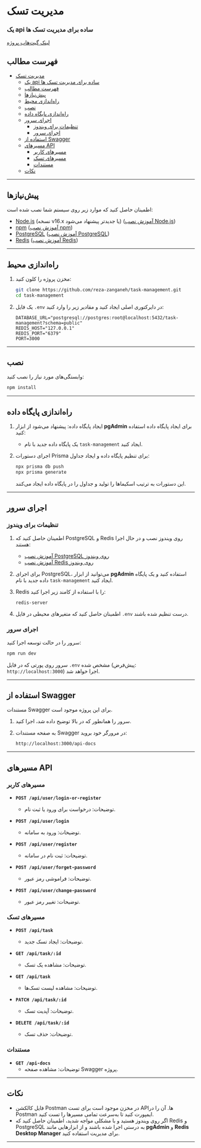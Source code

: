 # مدیریت تسک

### یک api ساده برای مدیریت تسک ها

[لینک گیت‌هاب پروژه](https://github.com/reza-zanganeh/task-management)

## فهرست مطالب

- [مدیریت تسک](#مدیریت-تسک)
  - [یک api ساده برای مدیریت تسک ها](#یک-api-ساده-برای-مدیریت-تسک-ها)
  - [فهرست مطالب](#فهرست-مطالب)
  - [پیش‌نیازها](#پیشنیازها)
  - [راه‌اندازی محیط](#راهاندازی-محیط)
  - [نصب](#نصب)
  - [راه‌اندازی پایگاه داده](#راهاندازی-پایگاه-داده)
  - [اجرای سرور](#اجرای-سرور)
    - [تنظیمات برای ویندوز](#تنظیمات-برای-ویندوز)
    - [اجرای سرور](#اجرای-سرور-1)
  - [استفاده از Swagger](#استفاده-از-swagger)
  - [مسیرهای API](#مسیرهای-api)
    - [مسیرهای کاربر](#مسیرهای-کاربر)
    - [مسیرهای تسک](#مسیرهای-تسک)
    - [مستندات](#مستندات)
  - [نکات](#نکات)

---

## پیش‌نیازها

اطمینان حاصل کنید که موارد زیر روی سیستم شما نصب شده است:

- [Node.js](https://nodejs.org/) (نسخه v16.x یا جدیدتر پیشنهاد می‌شود) ([آموزش نصب Node.js](https://nodejs.org/en/download/))
- [npm](https://www.npmjs.com/) ([آموزش نصب npm](https://docs.npmjs.com/downloading-and-installing-node-js-and-npm))
- [PostgreSQL](https://www.postgresql.org/) ([آموزش نصب PostgreSQL](https://www.postgresql.org/download/))
- [Redis](https://redis.io/) ([آموزش نصب Redis](https://redis.io/docs/getting-started/))

---

## راه‌اندازی محیط

1. مخزن پروژه را کلون کنید:

   ```bash
   git clone https://github.com/reza-zanganeh/task-management.git
   cd task-management
   ```

2. یک فایل `.env` در دایرکتوری اصلی ایجاد کنید و مقادیر زیر را وارد کنید:

   ```env
   DATABASE_URL="postgresql://postgres:root@localhost:5432/task-management?schema=public"
   REDIS_HOST="127.0.0.1"
   REDIS_PORT="6379"
   PORT=3000
   ```

---

## نصب

وابستگی‌های مورد نیاز را نصب کنید:

```bash
npm install
```

---

## راه‌اندازی پایگاه داده

1. ایجاد پایگاه داده:
   پیشنهاد می‌شود از ابزار **pgAdmin** برای ایجاد پایگاه داده استفاده کنید:

   - یک پایگاه داده جدید با نام `task-management` ایجاد کنید.

2. اجرای دستورات Prisma برای تنظیم پایگاه داده و ایجاد جداول:

   ```bash
   npx prisma db push
   npx prisma generate
   ```

   این دستورات به ترتیب اسکیماها را تولید و جداول را در پایگاه داده ایجاد می‌کنند.

---

## اجرای سرور

### تنظیمات برای ویندوز

1. اطمینان حاصل کنید که PostgreSQL و Redis روی ویندوز نصب و در حال اجرا هستند:

   - [آموزش نصب PostgreSQL روی ویندوز](https://www.postgresql.org/download/windows/)
   - [آموزش نصب Redis روی ویندوز](https://redis.io/docs/getting-started/installation/install-redis-on-windows/)

2. برای اجرای PostgreSQL، می‌توانید از ابزار **pgAdmin** استفاده کنید و یک پایگاه داده جدید با نام `task-management` ایجاد کنید.

3. Redis را با استفاده از کامند زیر اجرا کنید:

   ```cmd
   redis-server
   ```

4. اطمینان حاصل کنید که متغیرهای محیطی در فایل `.env` درست تنظیم شده باشند.

### اجرای سرور

سرور را در حالت توسعه اجرا کنید:

```bash
npm run dev
```

سرور روی پورتی که در فایل `.env` مشخص شده (پیش‌فرض: `http://localhost:3000`) اجرا خواهد شد.

---

## استفاده از Swagger

مستندات Swagger برای این پروژه موجود است.

1. سرور را همانطور که در بالا توضیح داده شد، اجرا کنید.
2. به صفحه مستندات Swagger در مرورگر خود بروید:

   ```
   http://localhost:3000/api-docs
   ```

---

## مسیرهای API

### مسیرهای کاربر

- **`POST /api/user/login-or-register`**

  - توضیحات: درخواست برای ورود یا ثبت نام.

- **`POST /api/user/login`**

  - توضیحات: ورود به سامانه.

- **`POST /api/user/register`**

  - توضیحات: ثبت نام در سامانه.

- **`POST /api/user/forget-password`**

  - توضیحات: فراموشی رمز عبور.

- **`POST /api/user/change-password`**
  - توضیحات: تغییر رمز عبور.

### مسیرهای تسک

- **`POST /api/task`**

  - توضیحات: ایجاد تسک جدید.

- **`GET /api/task/:id`**

  - توضیحات: مشاهده یک تسک.

- **`GET /api/task`**

  - توضیحات: مشاهده لیست تسک‌ها.

- **`PATCH /api/task/:id`**

  - توضیحات: آپدیت تسک.

- **`DELETE /api/task/:id`**
  - توضیحات: حذف تسک.

### مستندات

- **`GET /api-docs`**
  - توضیحات: مشاهده صفحه Swagger پروژه.

---

## نکات

- فایل کالکشن Postman در مخزن موجود است برای تست API‌ها. آن را در Postman ایمپورت کنید تا به‌سرعت تمامی مسیرها را تست کنید.
- اگر روی ویندوز هستید و با مشکلی مواجه شدید، اطمینان حاصل کنید که Redis و PostgreSQL به درستی اجرا شده باشند و از ابزارهایی مانند **pgAdmin** و **Redis Desktop Manager** برای مدیریت استفاده کنید.

---
